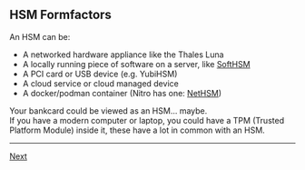 ## HSM Formfactors
An HSM can be:
-   A networked hardware appliance like the Thales Luna
-   A locally running piece of software on a server, like [SoftHSM](https://github.com/opendnssec/SoftHSMv2)
-   A PCI card or USB device (e.g. YubiHSM)
-   A cloud service or cloud managed device
-   A docker/podman container (Nitro has one: [NetHSM](https://hub.docker.com/r/nitrokey/nethsm))

Your bankcard could be viewed as an HSM... maybe.\
If you have a modern computer or laptop, you could have a TPM (Trusted Platform Module) inside it, these have a lot in common with an HSM.

--------------------
[Next](https://github.com/niek-sidn/hsm_workshop/blob/main/Slide05.md)
